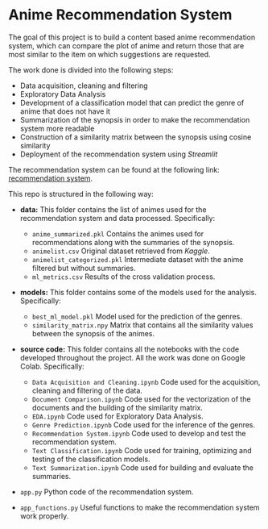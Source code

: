 # **Anime Recommendation System**

The goal of this project is to build a content based anime recommendation system, which can compare the plot of anime and return those that are most similar to the item on which suggestions are requested.

The work done is divided into the following steps:
 * Data acquisition, cleaning and filtering
 * Exploratory Data Analysis
 * Development of a classification model that can predict the genre of anime that does not have it
 * Summarization of the synopsis in order to make the recommendation system more readable
 * Construction of a similarity matrix between the synopsis using cosine similarity
 * Deployment of the recommendation system using *Streamlit*

The recommendation system can be found at the following link: [recommendation system](https://anime-recommendation-system-q63xpuxhspdr7oxkpqu7ah.streamlit.app/).

This repo is structured in the following way:

- **data:** This folder contains the list of animes used for the recommendation system and data processed. Specifically:
  - `anime_summarized.pkl` Contains the animes used for recommendations along with the summaries of the synopsis.
  - `animelist.csv` Original dataset retrieved from *Kaggle*.
  - `animelist_categorized.pkl` Intermediate dataset with the anime filtered but without summaries.
  - `ml_metrics.csv` Results of the cross validation process.

- **models:** This folder contains some of the models used for the analysis. Specifically:
  - `best_ml_model.pkl` Model used for the prediction of the genres.
  - `similarity_matrix.npy` Matrix that contains all the similarity values between the synopsis of the animes.

- **source code:** This folder contains all the notebooks with the code developed throughout the project. All the work was done on Google Colab. Specifically:
  - `Data Acquisition and Cleaning.ipynb` Code used for the acquisition, cleaning and filtering of the data.
  - `Document Comparison.ipynb` Code used for the vectorization of the documents and the building of the similarity matrix.
  - `EDA.ipynb` Code used for Exploratory Data Analysis.
  - `Genre Prediction.ipynb` Code used for the inference of the genres.
  - `Recommendation System.ipynb` Code used to develop and test the recommendation system.
  - `Text Classification.ipynb` Code used for training, optimizing and testing of the classification models.
  - `Text Summarization.ipynb` Code used for building and evaluate the summaries.

- `app.py` Python code of the recommendation system.
- `app_functions.py` Useful functions to make the recommendation system work properly.

